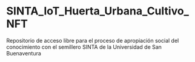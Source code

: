 # SINTA_IoT_Huerta_Urbana_Cultivo_NFT
Repositorio de acceso libre para el proceso de apropiación social del conocimiento con el semillero SINTA de la Universidad de San Buenaventura
